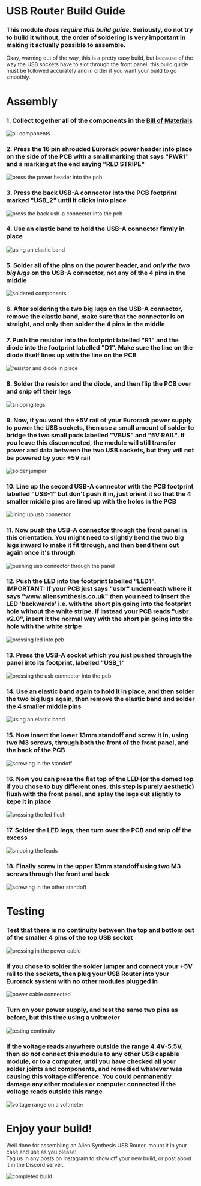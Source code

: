 # USB Router Build Guide
### This module *does require this build guide*. Seriously, do not try to build it without, the order of soldering is very important in making it actually possible to assemble.
Okay, warning out of the way, this is a pretty easy build, but because of the way the USB sockets have to slot through the front panel, this build guide must be followed accurately and in order if you want your build to go smoothly.  

# Assembly

### 1. Collect together all of the components in the [Bill of Materials](bom.md)

![all components](images/all-components.jpg)

### 2. Press the 16 pin shrouded Eurorack power header into place on the side of the PCB with a small marking that says "PWR1" and a marking at the end saying "RED STRIPE"

![press the power header into the pcb](images/bg-1.jpg)

### 3. Press the back USB-A connector into the PCB footprint marked "USB_2" until it clicks into place

![press the back usb-a connector into the pcb](images/bg-2.jpg)

### 4. Use an elastic band to hold the USB-A connector firmly in place

![using an elastic band](images/bg-3.jpg)

### 5. Solder all of the pins on the power header, and *only the two big lugs* on the USB-A connector, not any of the 4 pins in the middle

![soldered components](images/bg-4.jpg)

### 6. After soldering the two big lugs on the USB-A connector, remove the elastic band, make sure that the connector is on straight, and only then solder the 4 pins in the middle

### 7. Push the resistor into the footprint labelled "R1" and the diode into the footprint labelled "D1". Make sure the line on the diode itself lines up with the line on the PCB

![resistor and diode in place](images/bg-5.jpg)

### 8. Solder the resistor and the diode, and then flip the PCB over and snip off their legs

![snipping legs](images/bg-6.jpg)

### 9. Now, if you want the +5V rail of your Eurorack power supply to power the USB sockets, then use a small amount of solder to bridge the two small pads labelled "VBUS" and "5V RAIL". If you leave this disconnected, the module will still transfer power and data between the two USB sockets, but they will not be powered by your +5V rail

![solder jumper](images/bg-7.jpg)

### 10. Line up the second USB-A connector with the PCB footprint labelled "USB-1" but don't push it in, just orient it so that the 4 smaller middle pins are lined up with the holes in the PCB

![lining up usb connector](images/bg-8.jpg)

### 11. Now push the USB-A connector through the front panel in this orientation. You might need to slightly bend the two big lugs inward to make it fit through, and then bend them out again once it's through

![pushing usb connector through the panel](images/bg-9.jpg)

### 12. Push the LED into the footprint labelled "LED1". IMPORTANT: If your PCB just says "usbr" underneath where it says "www.allensynthesis.co.uk" then you need to insert the LED 'backwards' i.e. with the short pin going into the footprint hole without the white stripe. If instead your PCB reads "usbr v2.0", insert it the normal way with the short pin going into the hole with the white stripe

![pressing led into pcb](images/bg-10.jpg)

### 13. Press the USB-A socket which you just pushed through the panel into its footprint, labelled "USB_1"

![pressing the usb connector into the pcb](images/bg-11.jpg)

### 14. Use an elastic band again to hold it in place, and then solder the two big lugs again, then remove the elastic band and solder the 4 smaller middle pins

![using an elastic band](images/bg-12.jpg)

### 15. Now insert the lower 13mm standoff and screw it in, using two M3 screws, through both the front of the front panel, and the back of the PCB

![screwing in the standoff](images/bg-13.jpg)

### 16. Now you can press the flat top of the LED (or the domed top if you chose to buy different ones, this step is purely aesthetic) flush with the front panel, and splay the legs out slightly to kepe it in place

![pressing the led flush](images/bg-14.jpg)

### 17. Solder the LED legs, then turn over the PCB and snip off the excess

![snipping the leads](images/bg-15.jpg)

### 18. Finally screw in the upper 13mm standoff using two M3 screws through the front and back

![screwing in the other standoff](images/bg-16.jpg)

# Testing
### Test that there is no continuity between the top and bottom out of the smaller 4 pins of the top USB socket

![pressing in the power cable](images/bg-19.jpg)

### If you chose to solder the solder jumper and connect your +5V rail to the sockets, then plug your USB Router into your Eurorack system with no other modules plugged in

![power cable connected](images/bg-17.jpg)

### Turn on your power supply, and test the same two pins as before, but this time using a voltmeter

![testing continuity](images/bg-19.jpg)

### If the voltage reads anywhere outside the range 4.4V-5.5V, then *do not* connect this module to any other USB capable module, or to a computer, until you have checked all your solder joints and components, and remedied whatever was causing this voltage difference. You could permanently damage any other modules or computer connected if the voltage reads outside this range

![voltage range on a voltmeter](images/bg-20.jpg)

# Enjoy your build!
Well done for assembling an Allen Synthesis USB Router, mount it in your case and use as you please!  
Tag us in any posts on Instagram to show off your new build, or post about it in the Discord server.

![completed build](images/in-rack.jpg)


